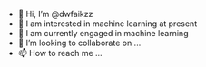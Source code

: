 - 👋 Hi, I’m @dwfaikzz
- 👀 I am interested in machine learning at present
- 🌱 I am currently engaged in machine learning
- 💞️ I’m looking to collaborate on ...
- 📫 How to reach me ...

<!---
dwfaikzz/dwfaikzz is a ✨ special ✨ repository because its `README.md` (this file) appears on your GitHub profile.
You can click the Preview link to take a look at your changes.
--->
